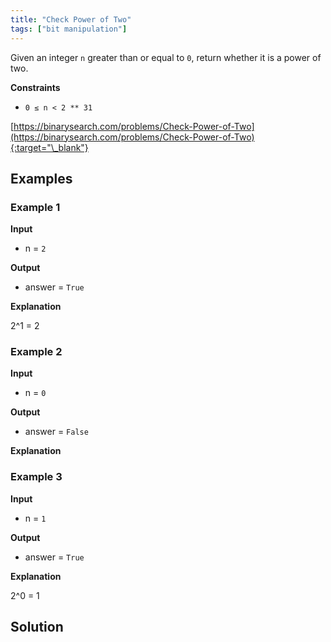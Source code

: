 ```yaml
---
title: "Check Power of Two"
tags: ["bit manipulation"]
---
```


Given an integer `n` greater than or equal to `0`, return whether it is a power of two.

**Constraints**

- `0 ≤ n < 2 ** 31`

[https://binarysearch.com/problems/Check-Power-of-Two](https://binarysearch.com/problems/Check-Power-of-Two){:target="\_blank"}

## Examples

### Example 1

**Input**

- n = `2`

**Output**

- answer = `True`

**Explanation**

2^1 = 2

### Example 2

**Input**

- n = `0`

**Output**

- answer = `False`

**Explanation**

### Example 3

**Input**

- n = `1`

**Output**

- answer = `True`

**Explanation**

2^0 = 1

## Solution

<script src="https://gist.github.com/yaeba/16da7be5123724fcf6eccc25581cef5a.js?file=Check-Power-of-Two.cpp"></script>
